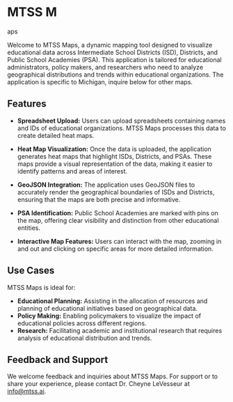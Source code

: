 # MTSS M
aps

Welcome to MTSS Maps, a dynamic mapping tool designed to visualize educational data across Intermediate School Districts (ISD), Districts, and Public School Academies (PSA). This application is tailored for educational administrators, policy makers, and researchers who need to analyze geographical distributions and trends within educational organizations. The application is specific to Michigan, inquire below for other maps.

## Features

- **Spreadsheet Upload:** Users can upload spreadsheets containing names and IDs of educational organizations. MTSS Maps processes this data to create detailed heat maps.
  
- **Heat Map Visualization:** Once the data is uploaded, the application generates heat maps that highlight ISDs, Districts, and PSAs. These maps provide a visual representation of the data, making it easier to identify patterns and areas of interest.
  
- **GeoJSON Integration:** The application uses GeoJSON files to accurately render the geographical boundaries of ISDs and Districts, ensuring that the maps are both precise and informative.
  
- **PSA Identification:** Public School Academies are marked with pins on the map, offering clear visibility and distinction from other educational entities.

- **Interactive Map Features:** Users can interact with the map, zooming in and out and clicking on specific areas for more detailed information.

## Use Cases

MTSS Maps is ideal for:
- **Educational Planning:** Assisting in the allocation of resources and planning of educational initiatives based on geographical data.
- **Policy Making:** Enabling policymakers to visualize the impact of educational policies across different regions.
- **Research:** Facilitating academic and institutional research that requires analysis of educational distribution and trends.

## Feedback and Support

We welcome feedback and inquiries about MTSS Maps. For support or to share your experience, please contact Dr. Cheyne LeVesseur at [info@mtss.ai](mailto:info@mtss.ai).
